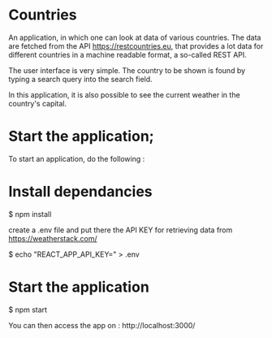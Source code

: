 # Countries
An application, in which one can look at data of various countries. The data are fetched from the API https://restcountries.eu, that provides a lot data for different countries in a machine readable format, a so-called REST API.

The user interface is very simple. The country to be shown is found by typing a search query into the search field.

In this application, it is also possible to see the current weather in the country's capital.

# Start the application;

To start an application, do the following :

# Install dependancies
$ npm install

create a .env file and put there the API KEY for retrieving data from https://weatherstack.com/

$ echo "REACT_APP_API_KEY=<YOUR-API-KEY>" > .env
# Start the application
$ npm start
  
You can then access the app on : http://localhost:3000/
